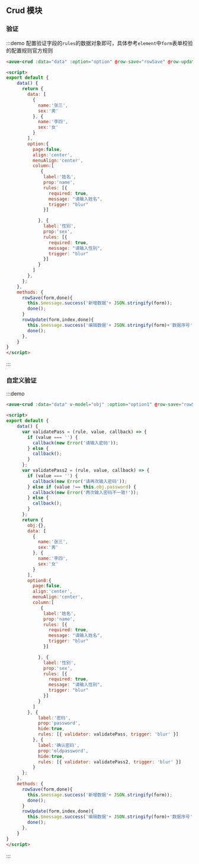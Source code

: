 <script>
export default {
    data() {
      var validatePass = (rule, value, callback) => {
        if (value === '') {
          callback(new Error('请输入密码'));
        } else {
          callback();
        }
      };
      var validatePass2 = (rule, value, callback) => {
        if (value === '') {
          callback(new Error('请再次输入密码'));
        } else if (value !== this.obj.password) {
          callback(new Error('两次输入密码不一致!'));
        } else {
          callback();
        }
      };
      return {
        obj:{},
        data: [
          {
            name:'张三',
            sex:'男'
          }, {
            name:'李四',
            sex:'女'
          }
        ],
        option:{
          page:false,
          align:'center',
          menuAlign:'center',
          column:[
             {
              label:'姓名',
              prop:'name',
              rules: [{
                required: true,
                message: "请输入姓名",
                trigger: "blur"
              }]

            }, {
              label:'性别',
              prop:'sex',
              rules: [{
                required: true,
                message: "请输入性别",
                trigger: "blur"
              }]
            }
          ]
        },
        option1:{
          page:false,
          align:'center',
          menuAlign:'center',
          column:[
             {
              label:'姓名',
              prop:'name',
              rules: [{
                required: true,
                message: "请输入姓名",
                trigger: "blur"
              }]

            },{
              label:'性别',
              prop:'sex',
              rules: [{
                required: true,
                message: "请输入性别",
                trigger: "blur"
              }]
            }, {
              label:'密码',
              prop:'password',
              hide:true,
              rules: [{ validator: validatePass, trigger: 'blur' }]
            }, {
              label:'确认密码',
              prop:'oldpassword',
              hide:true,
              rules: [{ validator: validatePass2, trigger: 'blur' }]
            }
          ]
        }
      };
    },
    methods: {
      rowSave(form,done){
        this.$message.success('新增数据'+ JSON.stringify(form));
        done();
      },
      rowUpdate(form,index,done){
        this.$message.success('编辑数据'+ JSON.stringify(form)+'数据序号'+index);
        done();
      },
    }
}
</script>

<style>

</style>

## Crud 模块



### 验证

:::demo  配置验证字段的`rules`的数据对象即可，具体参考`element`中`form`表单校验的配置规则官方规则
```html
<avue-crud :data="data" :option="option" @row-save="rowSave" @row-update="rowUpdate"></avue-crud>

<script>
export default {
    data() {
      return {
        data: [
          {
            name:'张三',
            sex:'男'
          }, {
            name:'李四',
            sex:'女'
          }
        ],
        option:{
          page:false,
          align:'center',
          menuAlign:'center',
          column:[
             {
              label:'姓名',
              prop:'name',
              rules: [{
                required: true,
                message: "请输入姓名",
                trigger: "blur"
              }]

            }, {
              label:'性别',
              prop:'sex',
              rules: [{
                required: true,
                message: "请输入性别",
                trigger: "blur"
              }]
            }
          ]
        },
      };
    },
    methods: {
      rowSave(form,done){
        this.$message.success('新增数据'+ JSON.stringify(form));
        done();
      }
      rowUpdate(form,index,done){
        this.$message.success('编辑数据'+ JSON.stringify(form)+'数据序号'+index);
        done();
      },
    }
}
</script>
```
:::

### 自定义验证

:::demo  
```html
<avue-crud :data="data" v-model="obj" :option="option1" @row-save="rowSave" @row-update="rowUpdate"></avue-crud>

<script>
export default {
    data() {
      var validatePass = (rule, value, callback) => {
        if (value === '') {
          callback(new Error('请输入密码'));
        } else {
          callback();
        }
      };
      var validatePass2 = (rule, value, callback) => {
        if (value === '') {
          callback(new Error('请再次输入密码'));
        } else if (value !== this.obj.password) {
          callback(new Error('两次输入密码不一致!'));
        } else {
          callback();
        }
      };
      return {
        obj:{},
        data: [
          {
            name:'张三',
            sex:'男'
          }, {
            name:'李四',
            sex:'女'
          }
        ],
        option0:{
          page:false,
          align:'center',
          menuAlign:'center',
          column:[
             {
              label:'姓名',
              prop:'name',
              rules: [{
                required: true,
                message: "请输入姓名",
                trigger: "blur"
              }]

            }, {
              label:'性别',
              prop:'sex',
              rules: [{
                required: true,
                message: "请输入性别",
                trigger: "blur"
              }]
            }
          ]
        }, {
            label:'密码',
            prop:'password',
            hide:true,
            rules: [{ validator: validatePass, trigger: 'blur' }]
          }, {
            label:'确认密码',
            prop:'oldpassword',
            hide:true,
            rules: [{ validator: validatePass2, trigger: 'blur' }]
          }
      };
    },
    methods: {
      rowSave(form,done){
        this.$message.success('新增数据'+ JSON.stringify(form));
        done();
      }
      rowUpdate(form,index,done){
        this.$message.success('编辑数据'+ JSON.stringify(form)+'数据序号'+index);
        done();
      },
    }
}
</script>
```
:::

